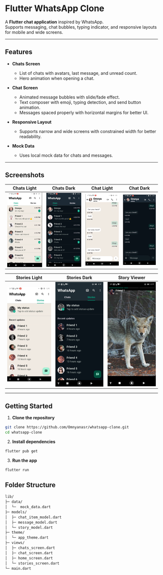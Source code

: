 # Flutter WhatsApp Clone

A **Flutter chat application** inspired by WhatsApp.  
Supports messaging, chat bubbles, typing indicator, and responsive layouts for mobile and wide screens.

---

## Features

- **Chats Screen**
  - List of chats with avatars, last message, and unread count.
  - Hero animation when opening a chat.

- **Chat Screen**
  - Animated message bubbles with slide/fade effect.
  - Text composer with emoji, typing detection, and send button animation.
  - Messages spaced properly with horizontal margins for better UI.

- **Responsive Layout**
  - Supports narrow and wide screens with constrained width for better readability.

- **Mock Data**
  - Uses local mock data for chats and messages.

---

## Screenshots

| Chats Light | Chats Dark | Chat Light | Chat Dark |
|-------------|------------|------------|-----------|
| ![Chats Light](screenshots/chats_light.png) | ![Chats Dark](screenshots/chats_dark.png) | ![Chat Light](screenshots/chat_light.png) | ![Chat Dark](screenshots/chat_dark.png) |

| Stories Light | Stories Dark | Story Viewer |
|---------------|--------------|--------------|
| ![Stories Light](screenshots/stories_light.png) | ![Stories Dark](screenshots/stories_dark.jpg) | ![Story Viewer](screenshots/story_viewer.jpg) |


---

## Getting Started

1. **Clone the repository**

```bash
git clone https://github.com/Omnyanasr/whatsapp-clone.git
cd whatsapp-clone
```

2. **Install dependencies**

```bash
flutter pub get
```

3. **Run the app**

```bash
flutter run
```

## Folder Structure

```bash
lib/
├─ data/  
│  └─  mock_data.dart        
├─ models/ 
│  ├─ chat_item_model.dart  
│  ├─ message_model.dart     
│  └─ story_model.dart
├─ theme/         
│  └─ app_theme.dart
├─ views/   
│  ├─ chats_screen.dart
│  ├─ chat_screen.dart
│  ├─ home_screen.dart
│  └─ stories_screen.dart
└─ main.dart
```
